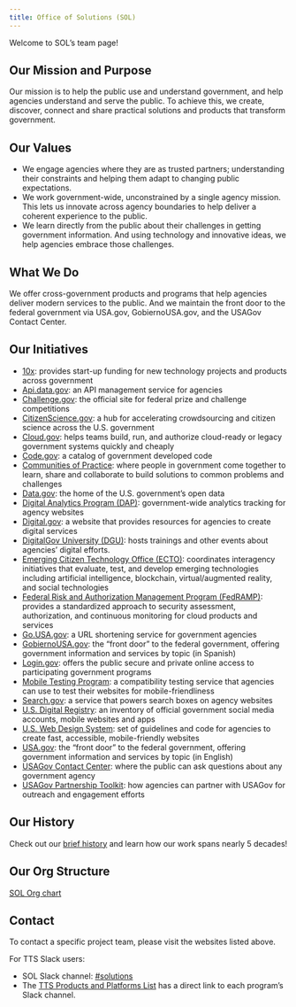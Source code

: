 ```yaml
---
title: Office of Solutions (SOL)
---
```


Welcome to SOL’s team page!

## Our Mission and Purpose

Our mission is to help the public use and understand government, and help agencies understand and serve the public. To achieve this, we create, discover, connect and share practical solutions and products that transform government.

## Our Values

- We engage agencies where they are as trusted partners; understanding their constraints and helping them adapt to changing public expectations.
- We work government-wide, unconstrained by a single agency mission. This lets us innovate across agency boundaries to help deliver a coherent experience to the public.
- We learn directly from the public about their challenges in getting government information. And using technology and innovative ideas, we help agencies embrace those challenges.

## What We Do

We offer cross-government products and programs that help agencies deliver modern services to the public. And we maintain the front door to the federal government via USA.gov, GobiernoUSA.gov, and the USAGov Contact Center.

## Our Initiatives

- [10x](https://10x.gsa.gov/): provides start-up funding for new technology projects and products across government
- [Api.data.gov](https://api.data.gov/): an API management service for agencies
- [Challenge.gov](https://www.challenge.gov/): the official site for federal prize and challenge competitions
- [CitizenScience.gov](https://www.citizenscience.gov/): a hub for accelerating crowdsourcing and citizen science across the U.S. government
- [Cloud.gov](https://cloud.gov): helps teams build, run, and authorize cloud-ready or legacy government systems quickly and cheaply
- [Code.gov](https://code.gov/): a catalog of government developed code
- [Communities of Practice](https://digital.gov/communities/): where people in government come together to learn, share and collaborate to build solutions to common problems and challenges
- [Data.gov](https://www.data.gov/): the home of the U.S. government’s open data
- [Digital Analytics Program (DAP)](https://www.digital.gov/guide/dap/): government-wide analytics tracking for agency websites
- [Digital.gov](https://digital.gov/): a website that provides resources for agencies to create digital services
- [DigitalGov University (DGU)](https://digital.gov/digitalgov-university/): hosts trainings and other events about agencies’ digital efforts.
- [Emerging Citizen Technology Office (ECTO)](https://emerging.digital.gov/): coordinates interagency initiatives that evaluate, test, and develop emerging technologies including artificial intelligence, blockchain, virtual/augmented reality, and social technologies
- [Federal Risk and Authorization Management Program (FedRAMP)](https://www.fedramp.gov/): provides a standardized approach to security assessment, authorization, and continuous monitoring for cloud products and services
- [Go.USA.gov](https://go.usa.gov/): a URL shortening service for government agencies
- [GobiernoUSA.gov](https://gobierno.usa.gov/): the “front door” to the federal government, offering government information and services by topic (in Spanish)
- [Login.gov](https://login.gov): offers the public secure and private online access to participating government programs
- [Mobile Testing Program](https://digital.gov/services/mobile-application-testing-program/): a compatibility testing service that agencies can use to test their websites for mobile-friendliness
- [Search.gov](https://search.gov/): a service that powers search boxes on agency websites
- [U.S. Digital Registry](https://digital.gov/services/u-s-digital-registry/): an inventory of official government social media accounts, mobile websites and apps
- [U.S. Web Design System](https://designsystem.digital.gov/): set of guidelines and code for agencies to create fast, accessible, mobile-friendly websites
- [USA.gov](https://www.usa.gov/): the “front door” to the federal government, offering government information and services by topic (in English)
- [USAGov Contact Center](https://www.usa.gov/contact): where the public can ask questions about any government agency
- [USAGov Partnership Toolkit](https://usa.gov/partnerships): how agencies can partner with USAGov for outreach and engagement efforts

## Our History

Check out our [brief history]({{site.baseurl}}/solutions-history/) and learn how our work spans nearly 5 decades!

## Our Org Structure

[SOL Org chart](https://docs.google.com/presentation/d/10Qfq1AaQh74q76Pik99kQedvshLBo0qLWZGsH-nrV0w/edit)

## Contact

To contact a specific project team, please visit the websites listed above.

For TTS Slack users:

- SOL Slack channel: [#solutions](https://gsa-tts.slack.com/messages/solutions)
- The [TTS Products and Platforms List](https://docs.google.com/document/d/1vfBiQsprY1m8dG4tS_GeXkhG6ThF5ZqW9JKlDlvbWis/edit) has a direct link to each program’s Slack channel.
